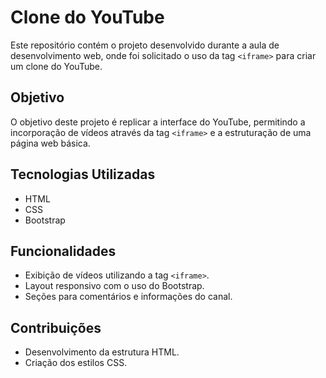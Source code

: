 # Clone do YouTube

Este repositório contém o projeto desenvolvido durante a aula de desenvolvimento web, onde foi solicitado o uso da tag `<iframe>` para criar um clone do YouTube.

## Objetivo
O objetivo deste projeto é replicar a interface do YouTube, permitindo a incorporação de vídeos através da tag `<iframe>` e a estruturação de uma página web básica.

## Tecnologias Utilizadas
- HTML
- CSS
- Bootstrap

## Funcionalidades
- Exibição de vídeos utilizando a tag `<iframe>`.
- Layout responsivo com o uso do Bootstrap.
- Seções para comentários e informações do canal.

## Contribuições
- Desenvolvimento da estrutura HTML.
- Criação dos estilos CSS.
